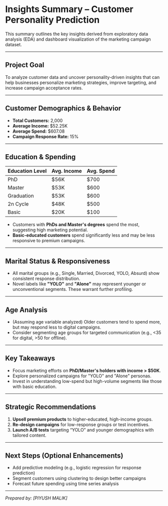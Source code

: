# Insights Summary – Customer Personality Prediction

This summary outlines the key insights derived from exploratory data analysis (EDA) and dashboard visualization of the marketing campaign dataset.

---

## Project Goal

To analyze customer data and uncover personality-driven insights that can help businesses personalize marketing strategies, improve targeting, and increase campaign acceptance rates.

---

## Customer Demographics & Behavior

- **Total Customers:** 2,000  
- **Average Income:** $52.25K  
- **Average Spend:** $607.08  
- **Campaign Response Rate:** 15%  

---

## Education & Spending

| Education Level | Avg. Income | Avg. Spend |
|------------------|-------------|------------|
| PhD              | $56K        | $700       |
| Master           | $53K        | $600       |
| Graduation       | $53K        | $600       |
| 2n Cycle         | $48K        | $500       |
| Basic            | $20K        | $100       |

- Customers with **PhDs and Master's degrees** spend the most, suggesting high marketing potential.
- **Basic-educated customers** spend significantly less and may be less responsive to premium campaigns.

---

## Marital Status & Responsiveness

- All marital groups (e.g., Single, Married, Divorced, YOLO, Absurd) show consistent response distribution.
- Novel labels like **"YOLO"** and **"Alone"** may represent younger or unconventional segments. These warrant further profiling.

---

## Age Analysis

- (Assuming age variable analyzed) Older customers tend to spend more, but may respond less to digital campaigns.
- Consider segmenting age groups for targeted communication (e.g., <35 for digital, >50 for offline).

---

## Key Takeaways

- Focus marketing efforts on **PhD/Master's holders with income > $50K**.
- Explore personalized campaigns for "YOLO" and "Alone" personas.
- Invest in understanding low-spend but high-volume segments like those with basic education.

---

## Strategic Recommendations

1. **Upsell premium products** to higher-educated, high-income groups.
2. **Re-design campaigns** for low-response groups or test incentives.
3. **Launch A/B tests** targeting “YOLO” and younger demographics with tailored content.

---

## Next Steps (Optional Enhancements)

- Add predictive modeling (e.g., logistic regression for response prediction)
- Segment customers using clustering to design better campaigns
- Forecast future spending using time series analysis

---

*Prepared by: [PIYUSH MALIK]*  

